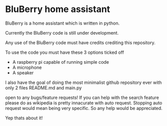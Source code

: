 # BluBerry home assistant

 BluBerry is a home assistant which is written in python.

Currently the BluBerry code is still under development.

Any use of the BluBerry code must have credits crediting this repository.

To use the code you must have these 3 options ticked off

 - A raspberry pi capable of running simple code
 - A microphone
 - A speaker

 I also have the goal of doing the most minimalist github repository ever with only 2 files README.md and main.py

 open to any bugs/feature requests!
 If you can help with the search feature please do as wikipedia is pretty innacurate with auto request. Stopping auto request would mean being very specific. So any help would be appreciated.

 Yep thats about it!

